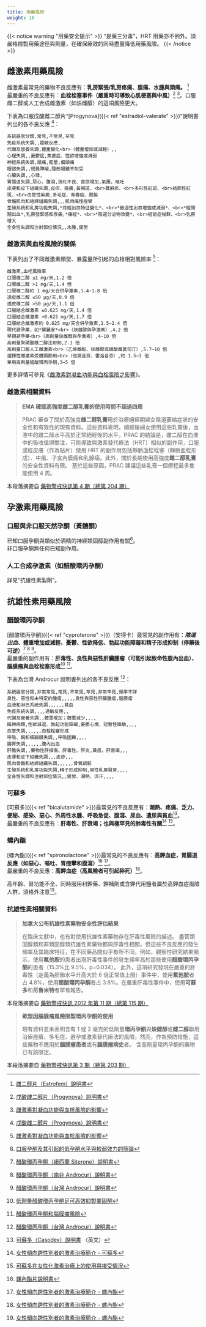 ```yaml
---
title: 用藥風險
weight: 10
---
```


{{< notice warning "用藥安全提示" >}}
“是藥三分毒”，HRT 用藥亦不例外。須嚴格控製用藥途徑與劑量，在確保療效的同時盡量降低用藥風險。
{{< /notice >}}

## 雌激素用藥風險

雌激素最常見的藥物不良反應有：**乳房緊張/乳房疼痛、腹痛、水腫與頭痛。** [^1]\
最嚴重的不良反應有：**血栓栓塞事件（嚴重時可導致心肌梗塞與中風）**[^2] [^3]。口服雌二醇或人工合成雌激素（如炔雌醇）的這項風險更大。

下表為口服戊酸雌二醇片“[Progynova]({{< ref "estradiol-valerate" >}})”說明書列出的各不良反應 [^2]：

```csv
系統器官分類,常見,不常見,罕見
免疫系統失調,,超敏反應,
代謝及營養失調,體重變化<br>（體重增加或減輕）,,
心理失調,,憂鬱症,焦慮症、性欲增強或減弱
神經系統失調,頭痛,眩暈,偏頭痛
眼部失調,,視覺障礙,隱形眼鏡不耐受
心臟失調,,心悸,
胃腸道失調,惡心、腹瀉,消化不良、食欲增加,氣脹、嘔吐
皮膚和皮下組織失調,皮疹、瘙癢,黃褐斑、<br>蕁麻疹、<br>多形性紅斑、<br>結節性紅斑、<br>血管性紫癜,多毛症、青春痘、脫髮
骨骼肌肉和結締組織失調,,,肌肉痛性痙攣
生殖系統和乳房功能失調,*月經出血特征變化*、<br>*撤退性出血增強或減弱*、<br>*經間期出血*,乳房發緊感和疼痛,*痛經*、<br>*陰道分泌物改變*、<br>經前症候群、<br>乳房增大
全身性失調和注射部位情況,,水腫,疲勞
```

### 雌激素與血栓風險的關係

下表列出了不同雌激素類型、暴露量所引起的血栓相對風險率 [^3]：

```csv
雌激素,血栓風險率
口服雌二醇 ≤1 mg/天,1.2 倍
口服雌二醇 >1 mg/天,1.4 倍
口服雌二醇約 1 mg/天合併孕激素,1.4–1.8 倍
透皮雌二醇 ≤50 μg/天,0.9 倍
透皮雌二醇 >50 μg/天,1.1 倍
口服結合雌激素 ≤0.625 mg/天,1.4 倍
口服結合雌激素 >0.625 mg/天,1.7 倍
口服結合雌激素約 0.625 mg/天合併孕激素,1.5–2.4 倍
現代避孕藥，如*黛麗安*<br>（炔雌醇與孕激素）,4.2 倍
早期避孕藥<br>（高劑量炔雌醇與孕激素）,4–10 倍
高劑量聚磷酸雌二醇注射劑,2.1 倍
高劑量口服人工雌激素<br>（乙烯雌酚、炔雌醇或磷酸雌莫司汀）,5.7–10 倍
選擇性雌激素受體調節劑<br>（他莫昔芬、雷洛昔芬）,約 1.5–3 倍
單用高劑量醋酸環丙孕酮,3–5 倍
```

更多詳情可參見《[雌激素對凝血功能與血栓風險之影響](https://tfsci.mtf.wiki/zh-cn/articles/estrogens-blood-clots/)》。

### 雌激素相關資料

> **EMA 確認高強度雌二醇乳膏的使用時間不超過四周**
>
> PRAC 審查了關於高強度**雌二醇乳膏**用於治療絕經期婦女陰道萎縮症狀的安全性和有效性的現有資料。這些資料表明，絕經後婦女使用這些乳膏後，血液中的雌二醇水平高於正常絕經後的水平。PRAC 的結論是，雌二醇在血液中的吸收值得關注，可能導致與激素替代療法（HRT）相似的副作用，口服或經皮膚（作為貼片）使用 HRT 的副作用包括靜脈血栓栓塞（靜脈血栓形成）、中風、子宮內膜癌和乳腺癌。此外，關於長期使用高強度**雌二醇乳膏**的安全性資料有限。
> 基於這些原因，PRAC 建議這些乳膏一個療程最多隻能使用 4 周。

本段落摘要自 [藥物警戒快訊第 4 期（總第 204 期）](https://www.nmpa.gov.cn/directory/web/nmpa/xxgk/yjjsh/ywjjkx/20200612161701797.html)

## 孕激素用藥風險

### 口服與非口服天然孕酮（黃體酮）

已知口服孕酮與類似於酒精的神經類固醇副作用有關[^4]。\
非口服孕酮無任何已知副作用。

### 人工合成孕激素（如醋酸環丙孕酮）

詳見“抗雄性素製劑”。



## 抗雄性素用藥風險

### 醋酸環丙孕酮

[醋酸環丙孕酮]({{< ref "cyproterone" >}})（安得卡）最常見的副作用有：**_陰道出血_、體重增加或減輕、憂鬱、性欲降低、勃起功能障礙和精子形成抑制（停藥後可逆）**[^5] [^6] [^7]。\
最嚴重的副作用有：**肝毒性、良性與惡性肝臟腫瘤（可能引起致命性腹內出血）、腦膜瘤與血栓栓塞形成**[^8] [^9]。

下表為台灣 Androcur 說明書列出的各不良反應 [^7]：

```csv
系統器官分類,非常常見,常見,不常見,罕見,非常罕見,頻率不詳
良性、惡性和未特定的腫瘤,,,,,良性與惡性肝臟腫瘤,腦膜瘤
血液和淋巴系統失調,,,,,,貧血
免疫系統失調,,,,過敏反應,,
代謝及營養失調,,體重增加；體重減少,,,,
精神病類,性欲減退、勃起功能障礙,憂鬱心境、短暫性躁動,,,,
血管失調,,,,,,血栓栓塞形成
呼吸、胸和橫膈膜失調,,呼吸困難,,,,
腸胃失調,,,,,,腹內出血
肝膽失調,,藥物性肝損傷、肝毒性、肝炎,黃疸、肝衰竭,,,
皮膚和皮下組織失調,,,皮疹,,,
肌肉骨骼和結締組織失調,,,,,,骨質疏鬆
生殖系統和乳房功能失調,精子形成抑制,男性乳房發育,,,,
全身性失調和注射部位情況,,疲勞、潮熱、流汗,,,,
```

### 可蘇多

[可蘇多]({{< ref "bicalutamide" >}})最常見的不良反應有：**潮熱、疼痛、乏力、便秘、感染、惡心、外周性水腫、呼吸急促、腹瀉、尿血、遺尿與貧血**[^10]。\
最嚴重的不良反應有：**肝毒性、肝衰竭；也與極罕見的肺毒性有關**[^11] [^12]。

### 螺內酯

[螺內酯]({{< ref "spironolactone" >}})最常見的不良反應有：**高鉀血症，胃腸道反應（如惡心、嘔吐、胃痙攣和腹瀉）**[^13] [^14]。\
最嚴重的不良反應：**高鉀血症（高風險者可引起猝死）**[^14]。

高年齡、腎功能不全、同時服用利鉀藥、鉀補劑或含鉀代用鹽者屬於高鉀血症風險人群，須格外注意[^14]。

### 抗雄性素相關資料

> **加拿大公布抗雄性素藥物安全性評估結果**
>
> 在臨床文獻中，也有對使用抗雄性素藥物存在肝毒性風險的描述。
> 盡管類固醇類和非類固醇類抗雄性素藥物都與肝毒性相關，但這些不良反應的發生頻率及其臨床特征，在不同藥品間似乎有所不同。例如，觀察性研究結果顯示，使用**氟他胺**的患者出現肝毒性事件的發生頻率高於那些使用**醋酸環丙孕酮**的患者（15.3%比 9.5%，p=0.034）。
> 此外，這項研究發現在嚴重的肝毒性（定義為肝酶水平升高大於 6 倍正常值上限）事件中，使用**氟他胺**者占 4.8%，使用**醋酸環丙孕酮**者占 3.8%。在嚴重肝毒性事件中，使用**可蘇多**和**尼魯米特**者罕有報告。

本段落摘要自 [藥物警戒快訊 2012 年第 11 期（總第 115 期）](https://www.nmpa.gov.cn/xxgk/yjjsh/ywjjkx/20121130120001399.html)

> **歐盟因腦膜瘤風險限製環丙孕酮的使用**
>
> 現有資料並未表明含有 1 或 2 毫克的低劑量**環丙孕酮**與**炔雌醇**或**雌二醇**聯用治療痤瘡、多毛症、避孕或激素替代療法的風險。然而，作為預防措施，這些藥物不應用於**腦膜瘤患者**或有**腦膜瘤病史**者。
> 含高劑量環丙孕酮的藥物已有該限定。

本段落摘要自 [藥物警戒快訊第 3 期（總第 203 期）](https://www.nmpa.gov.cn/xxgk/yjjsh/ywjjkx/20200416143701885.html)



[^1]: [雌二醇片（Estrofem）說明書](https://tfsci.mtf.wiki/misc/estrofem/)
[^2]: [戊酸雌二醇片（Progynova）說明書](https://tfsci.mtf.wiki/misc/progynova/)
[^3]: [雌激素對凝血功能與血栓風險的影響](https://tfsci.mtf.wiki/zh-cn/articles/estrogens-blood-clots/)
[^4]: [口服孕酮及其引起的低孕酮水平與較弱效力的簡論](https://tfsci.mtf.wiki/zh-cn/articles/oral-p4-low-levels/)
[^5]: [醋酸環丙孕酮（紐西蘭 Siterone）說明書](https://tfsci.mtf.wiki/zh-cn/misc/siterone-nz/)
[^6]: [醋酸環丙孕酮（南非 Androcur）說明書](https://tfsci.mtf.wiki/zh-cn/misc/androcur-za/)
[^7]: [醋酸環丙孕酮（台灣 Androcur）說明書](https://tfsci.mtf.wiki/zh-cn/misc/androcur-tw/)
[^8]: [低劑量醋酸環丙孕酮足可高效抑製睪固酮](https://tfsci.mtf.wiki/zh-cn/articles/cpa-dosage/)
[^9]: [醋酸環丙孕酮和腦膜瘤風險](https://tfsci.mtf.wiki/zh-cn/articles/cpa-meningioma/)
[^10]: [可蘇多（Casodex）說明書](https://www.accessdata.fda.gov/drugsatfda_docs/label/2017/020498s028lbl.pdf) （英文）
[^11]: [女性傾向跨性別者的激素治療簡介 - 可蘇多](https://tfsci.mtf.wiki/zh-cn/articles/transfem-intro/#bicalutamide)
[^12]: [可蘇多在女性化激素治療上的使用與接受情況](https://tfsci.mtf.wiki/zh-cn/articles/bica-adoption/)
[^13]: [螺內酯片說明書](https://tfsci.mtf.wiki/zh-cn/misc/spiro-tablet/)
[^14]: [女性傾向跨性別者的激素治療簡介 - 螺內酯](https://tfsci.mtf.wiki/zh-cn/articles/transfem-intro/#spironolactone)